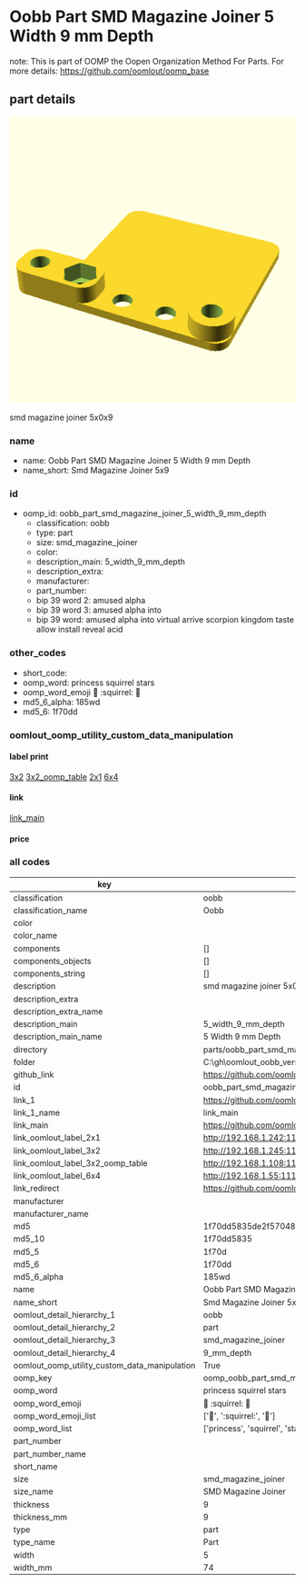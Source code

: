 # Oobb Part SMD Magazine Joiner 5 Width 9 mm Depth  

note: This is part of OOMP the Oopen Organization Method For Parts. For more details: https://github.com/oomlout/oomp_base

##  part details
  

[![](3dpr.png)](3dpr.png)

smd magazine joiner 5x0x9



### name
* name: Oobb Part SMD Magazine Joiner 5 Width 9 mm Depth
* name_short: Smd Magazine Joiner 5x9 
### id
* oomp_id: oobb_part_smd_magazine_joiner_5_width_9_mm_depth
  * classification: oobb
  * type: part
  * size: smd_magazine_joiner
  * color: 
  * description_main: 5_width_9_mm_depth
  * description_extra: 
  * manufacturer: 
  * part_number: 
  * bip 39 word 2: amused alpha
  * bip 39 word 3: amused alpha into
  * bip 39 word: amused alpha into virtual arrive scorpion kingdom taste allow install reveal acid

### other_codes
* short_code: 
* oomp_word: princess squirrel stars
* oomp_word_emoji :princess: :squirrel: :stars:
* md5_6_alpha: 185wd
* md5_6: 1f70dd






### oomlout_oomp_utility_custom_data_manipulation
#### label print
[3x2](http://192.168.1.245:1112/?label=oomp%20185wd)
[3x2_oomp_table](http://192.168.1.108:1112/?label=oomp%20185wd)
[2x1](http://192.168.1.242:1112/?label=oomp%20185wd)
[6x4](http://192.168.1.55:1112/?label=oomp%20185wd)    

#### link

[link_main](https://github.com/oomlout/oomlout_oobb_version_4_generated_parts/tree/main/navigation_oomp/oobb/part/smd_magazine_joiner/5_width_9_mm_depth/part)                              

#### price







### all codes 
| key | value |  
| --- | --- |  
| classification | oobb |  
| classification_name | Oobb |  
| color |  |  
| color_name |  |  
| components | [] |  
| components_objects | [] |  
| components_string | [] |  
| description | smd magazine joiner 5x0x9 |  
| description_extra |  |  
| description_extra_name |  |  
| description_main | 5_width_9_mm_depth |  
| description_main_name | 5 Width 9 mm Depth |  
| directory | parts/oobb_part_smd_magazine_joiner_5_width_9_mm_depth |  
| folder | C:\gh\oomlout_oobb_version_4_generated_parts\parts\oobb_part_smd_magazine_joiner_5_width_9_mm_depth |  
| github_link | https://github.com/oomlout/oomlout_oomp_part_src/tree/main/parts/oobb_part_smd_magazine_joiner_5_width_9_mm_depth |  
| id | oobb_part_smd_magazine_joiner_5_width_9_mm_depth |  
| link_1 | https://github.com/oomlout/oomlout_oobb_version_4_generated_parts/tree/main/navigation_oomp/oobb/part/smd_magazine_joiner/5_width_9_mm_depth/part |  
| link_1_name | link_main |  
| link_main | https://github.com/oomlout/oomlout_oobb_version_4_generated_parts/tree/main/navigation_oomp/oobb/part/smd_magazine_joiner/5_width_9_mm_depth/part |  
| link_oomlout_label_2x1 | http://192.168.1.242:1112/?label=oomp%20185wd |  
| link_oomlout_label_3x2 | http://192.168.1.245:1112/?label=oomp%20185wd |  
| link_oomlout_label_3x2_oomp_table | http://192.168.1.108:1112/?label=oomp%20185wd |  
| link_oomlout_label_6x4 | http://192.168.1.55:1112/?label=oomp%20185wd |  
| link_redirect | https://github.com/oomlout/oomlout_oobb_version_4_generated_parts/tree/main/parts/oobb_smd_magazine_joiner_05_09 |  
| manufacturer |  |  
| manufacturer_name |  |  
| md5 | 1f70dd5835de2f5704864f46eb81c041 |  
| md5_10 | 1f70dd5835 |  
| md5_5 | 1f70d |  
| md5_6 | 1f70dd |  
| md5_6_alpha | 185wd |  
| name | Oobb Part SMD Magazine Joiner 5 Width 9 mm Depth |  
| name_short | Smd Magazine Joiner 5x9  |  
| oomlout_detail_hierarchy_1 | oobb |  
| oomlout_detail_hierarchy_2 | part |  
| oomlout_detail_hierarchy_3 | smd_magazine_joiner |  
| oomlout_detail_hierarchy_4 | 9_mm_depth |  
| oomlout_oomp_utility_custom_data_manipulation | True |  
| oomp_key | oomp_oobb_part_smd_magazine_joiner_5_width_9_mm_depth |  
| oomp_word | princess squirrel stars |  
| oomp_word_emoji | :princess: :squirrel: :stars: |  
| oomp_word_emoji_list | [':princess:', ':squirrel:', ':stars:'] |  
| oomp_word_list | ['princess', 'squirrel', 'stars'] |  
| part_number |  |  
| part_number_name |  |  
| short_name |  |  
| size | smd_magazine_joiner |  
| size_name | SMD Magazine Joiner |  
| thickness | 9 |  
| thickness_mm | 9 |  
| type | part |  
| type_name | Part |  
| width | 5 |  
| width_mm | 74 |  
